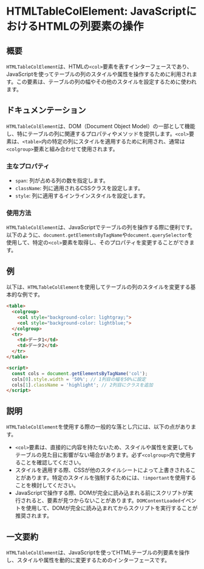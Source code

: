 <!--
Meta Description: # HTMLTableColElement: JavaScriptにおけるHTMLの列要素の操作 ## 概要 `HTMLTableColElement`は、HTMLの`<col>`要素を表すインターフェースであり、JavaScriptを使ってテーブルの列のスタイルや属性を操作するために利用されます。...
Meta Keywords: htmltablecolelement, col, document, colgroup, style
-->

# HTMLTableColElement: JavaScriptにおけるHTMLの列要素の操作

## 概要
`HTMLTableColElement`は、HTMLの`<col>`要素を表すインターフェースであり、JavaScriptを使ってテーブルの列のスタイルや属性を操作するために利用されます。この要素は、テーブルの列の幅やその他のスタイルを設定するために使われます。

## ドキュメンテーション
`HTMLTableColElement`は、DOM（Document Object Model）の一部として機能し、特にテーブルの列に関連するプロパティやメソッドを提供します。`<col>`要素は、`<table>`内の特定の列にスタイルを適用するために利用され、通常は`<colgroup>`要素と組み合わせて使用されます。

### 主なプロパティ
- `span`: 列が占める列の数を指定します。
- `className`: 列に適用されるCSSクラスを設定します。
- `style`: 列に適用するインラインスタイルを設定します。

### 使用方法
`HTMLTableColElement`は、JavaScriptでテーブルの列を操作する際に便利です。以下のように、`document.getElementsByTagName`や`document.querySelector`を使用して、特定の`<col>`要素を取得し、そのプロパティを変更することができます。

## 例
以下は、`HTMLTableColElement`を使用してテーブルの列のスタイルを変更する基本的な例です。

```html
<table>
  <colgroup>
    <col style="background-color: lightgray;">
    <col style="background-color: lightblue;">
  </colgroup>
  <tr>
    <td>データ1</td>
    <td>データ2</td>
  </tr>
</table>

<script>
  const cols = document.getElementsByTagName('col');
  cols[0].style.width = '50%'; // 1列目の幅を50%に設定
  cols[1].className = 'highlight'; // 2列目にクラスを追加
</script>
```

## 説明
`HTMLTableColElement`を使用する際の一般的な落とし穴には、以下の点があります。

- `<col>`要素は、直接的に内容を持たないため、スタイルや属性を変更してもテーブルの見た目に影響がない場合があります。必ず`<colgroup>`内で使用することを確認してください。
- スタイルを適用する際、CSSが他のスタイルシートによって上書きされることがあります。特定のスタイルを強制するためには、`!important`を使用することを検討してください。
- JavaScriptで操作する際、DOMが完全に読み込まれる前にスクリプトが実行されると、要素が見つからないことがあります。`DOMContentLoaded`イベントを使用して、DOMが完全に読み込まれてからスクリプトを実行することが推奨されます。

## 一文要約
`HTMLTableColElement`は、JavaScriptを使ってHTMLテーブルの列要素を操作し、スタイルや属性を動的に変更するためのインターフェースです。